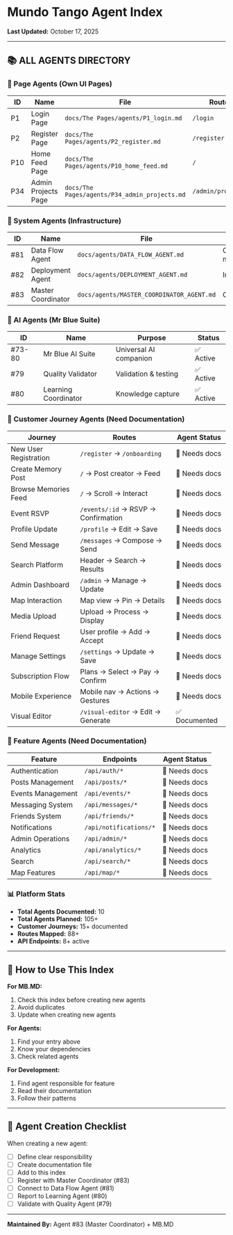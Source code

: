 # Mundo Tango Agent Index
**Last Updated:** October 17, 2025

---

## 📚 ALL AGENTS DIRECTORY

### 🎨 Page Agents (Own UI Pages)
| ID | Name | File | Route | Status |
|----|------|------|-------|--------|
| P1 | Login Page | `docs/The Pages/agents/P1_login.md` | `/login` | ✅ Documented |
| P2 | Register Page | `docs/The Pages/agents/P2_register.md` | `/register` | ✅ Documented |
| P10 | Home Feed Page | `docs/The Pages/agents/P10_home_feed.md` | `/` | ✅ Documented |
| P34 | Admin Projects Page | `docs/The Pages/agents/P34_admin_projects.md` | `/admin/projects` | ✅ Documented |

### 🔧 System Agents (Infrastructure)
| ID | Name | File | Purpose | Status |
|----|------|------|---------|--------|
| #81 | Data Flow Agent | `docs/agents/DATA_FLOW_AGENT.md` | Connection mapping | ✅ Active |
| #82 | Deployment Agent | `docs/agents/DEPLOYMENT_AGENT.md` | Infrastructure | ✅ Active |
| #83 | Master Coordinator | `docs/agents/MASTER_COORDINATOR_AGENT.md` | Orchestration | ✅ Active |

### 🤖 AI Agents (Mr Blue Suite)
| ID | Name | Purpose | Status |
|----|------|---------|--------|
| #73-80 | Mr Blue AI Suite | Universal AI companion | ✅ Active |
| #79 | Quality Validator | Validation & testing | ✅ Active |
| #80 | Learning Coordinator | Knowledge capture | ✅ Active |

### 🧭 Customer Journey Agents (Need Documentation)
| Journey | Routes | Agent Status |
|---------|--------|--------------|
| New User Registration | `/register` → `/onboarding` | 📝 Needs docs |
| Create Memory Post | `/` → Post creator → Feed | 📝 Needs docs |
| Browse Memories Feed | `/` → Scroll → Interact | 📝 Needs docs |
| Event RSVP | `/events/:id` → RSVP → Confirmation | 📝 Needs docs |
| Profile Update | `/profile` → Edit → Save | 📝 Needs docs |
| Send Message | `/messages` → Compose → Send | 📝 Needs docs |
| Search Platform | Header → Search → Results | 📝 Needs docs |
| Admin Dashboard | `/admin` → Manage → Update | 📝 Needs docs |
| Map Interaction | Map view → Pin → Details | 📝 Needs docs |
| Media Upload | Upload → Process → Display | 📝 Needs docs |
| Friend Request | User profile → Add → Accept | 📝 Needs docs |
| Manage Settings | `/settings` → Update → Save | 📝 Needs docs |
| Subscription Flow | Plans → Select → Pay → Confirm | 📝 Needs docs |
| Mobile Experience | Mobile nav → Actions → Gestures | 📝 Needs docs |
| Visual Editor | `/visual-editor` → Edit → Generate | ✅ Documented |

### 🎯 Feature Agents (Need Documentation)
| Feature | Endpoints | Agent Status |
|---------|-----------|--------------|
| Authentication | `/api/auth/*` | 📝 Needs docs |
| Posts Management | `/api/posts/*` | 📝 Needs docs |
| Events Management | `/api/events/*` | 📝 Needs docs |
| Messaging System | `/api/messages/*` | 📝 Needs docs |
| Friends System | `/api/friends/*` | 📝 Needs docs |
| Notifications | `/api/notifications/*` | 📝 Needs docs |
| Admin Operations | `/api/admin/*` | 📝 Needs docs |
| Analytics | `/api/analytics/*` | 📝 Needs docs |
| Search | `/api/search/*` | 📝 Needs docs |
| Map Features | `/api/map/*` | 📝 Needs docs |

### 📊 Platform Stats
- **Total Agents Documented:** 10
- **Total Agents Planned:** 105+
- **Customer Journeys:** 15+ documented
- **Routes Mapped:** 88+
- **API Endpoints:** 8+ active

---

## 🚀 How to Use This Index

**For MB.MD:**
1. Check this index before creating new agents
2. Avoid duplicates
3. Update when creating new agents

**For Agents:**
1. Find your entry above
2. Know your dependencies
3. Check related agents

**For Development:**
1. Find agent responsible for feature
2. Read their documentation
3. Follow their patterns

---

## 📝 Agent Creation Checklist

When creating a new agent:
- [ ] Define clear responsibility
- [ ] Create documentation file
- [ ] Add to this index
- [ ] Register with Master Coordinator (#83)
- [ ] Connect to Data Flow Agent (#81)
- [ ] Report to Learning Agent (#80)
- [ ] Validate with Quality Agent (#79)

---

**Maintained By:** Agent #83 (Master Coordinator) + MB.MD
